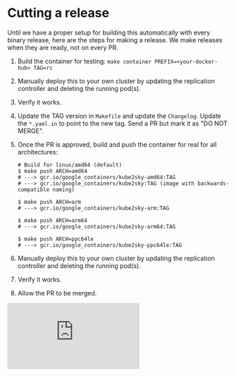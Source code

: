 # Cutting a release

Until we have a proper setup for building this automatically with every binary
release, here are the steps for making a release. We make releases when they
are ready, not on every PR.

1. Build the container for testing: `make container PREFIX=<your-docker-hub> TAG=rc`

2. Manually deploy this to your own cluster by updating the replication
   controller and deleting the running pod(s).

3. Verify it works.

4. Update the TAG version in `Makefile` and update the `Changelog`. Update the
   `*.yaml.in` to point to the new tag. Send a PR but mark it as "DO NOT MERGE".

5. Once the PR is approved, build and push the container for real for all architectures:

	```console
	# Build for linux/amd64 (default)
	$ make push ARCH=amd64
	# ---> gcr.io/google_containers/kube2sky-amd64:TAG
	# ---> gcr.io/google_containers/kube2sky:TAG (image with backwards-compatible naming)

	$ make push ARCH=arm
	# ---> gcr.io/google_containers/kube2sky-arm:TAG

	$ make push ARCH=arm64
	# ---> gcr.io/google_containers/kube2sky-arm64:TAG

	$ make push ARCH=ppc64le
	# ---> gcr.io/google_containers/kube2sky-ppc64le:TAG
	```

6. Manually deploy this to your own cluster by updating the replication
   controller and deleting the running pod(s).

7. Verify it works.

8. Allow the PR to be merged.


[![Analytics](https://kubernetes-site.appspot.com/UA-36037335-10/GitHub/cluster/addons/dns/kube2sky/RELEASES.md?pixel)]()
